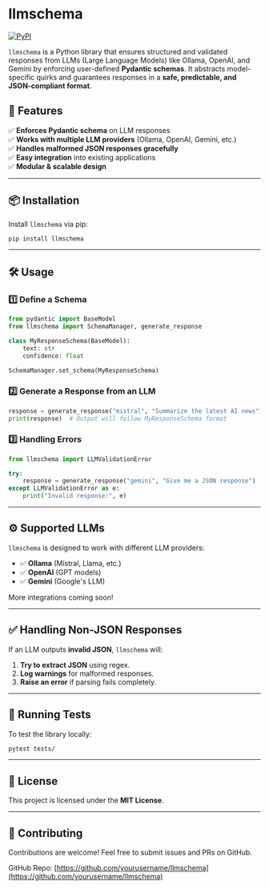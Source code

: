 # llmschema

[![PyPI](https://img.shields.io/pypi/v/llmschema)](https://pypi.org/project/llmschema/)

`llmschema` is a Python library that ensures structured and validated responses from LLMs (Large Language Models) like Ollama, OpenAI, and Gemini by enforcing user-defined **Pydantic schemas**. It abstracts model-specific quirks and guarantees responses in a **safe, predictable, and JSON-compliant format**.

## 🚀 Features

✅ **Enforces Pydantic schema** on LLM responses  
✅ **Works with multiple LLM providers** (Ollama, OpenAI, Gemini, etc.)  
✅ **Handles malformed JSON responses gracefully**  
✅ **Easy integration** into existing applications  
✅ **Modular & scalable design**

---

## 📦 Installation

Install `llmschema` via pip:

```sh
pip install llmschema
```

---

## 🛠 Usage

### **1️⃣ Define a Schema**
```python
from pydantic import BaseModel
from llmschema import SchemaManager, generate_response

class MyResponseSchema(BaseModel):
    text: str
    confidence: float

SchemaManager.set_schema(MyResponseSchema)
```

### **2️⃣ Generate a Response from an LLM**
```python
response = generate_response("mistral", "Summarize the latest AI news")
print(response)  # Output will follow MyResponseSchema format
```

### **3️⃣ Handling Errors**
```python
from llmschema import LLMValidationError

try:
    response = generate_response("gemini", "Give me a JSON response")
except LLMValidationError as e:
    print("Invalid response:", e)
```

---

## ⚙️ Supported LLMs
`llmschema` is designed to work with different LLM providers:
- ✅ **Ollama** (Mistral, Llama, etc.)
- ✅ **OpenAI** (GPT models)
- ✅ **Gemini** (Google's LLM)

More integrations coming soon!

---

## ✅ Handling Non-JSON Responses
If an LLM outputs **invalid JSON**, `llmschema` will:
1. **Try to extract JSON** using regex.
2. **Log warnings** for malformed responses.
3. **Raise an error** if parsing fails completely.

---

## 🧪 Running Tests
To test the library locally:
```sh
pytest tests/
```

---

## 📜 License
This project is licensed under the **MIT License**.

---

## 🤝 Contributing
Contributions are welcome! Feel free to submit issues and PRs on GitHub.

GitHub Repo: [https://github.com/yourusername/llmschema](https://github.com/yourusername/llmschema)


